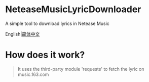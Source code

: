 # NeteaseMusicLyricDownloader
A simple tool to download lyrics in Netease Music

English|[简体中文](./README_cn.md)
# How does it work?
>It uses the third-party module 'requests' to fetch the lyric on music.163.com
